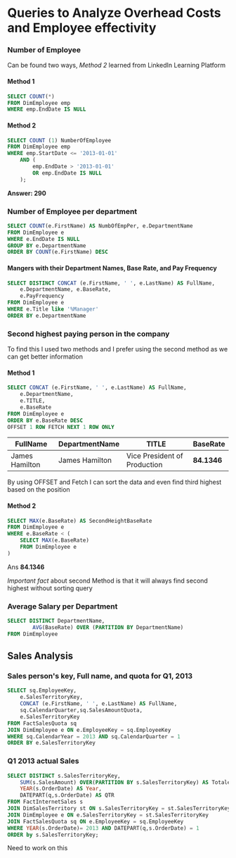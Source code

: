 # Queries to Analyze Overhead Costs and Employee effectivity

### Number of Employee
Can be found two ways, _Method 2_ learned from LinkedIn Learning Platform

#### Method 1
```SQL
SELECT COUNT(*)
FROM DimEmployee emp 
WHERE emp.EndDate IS NULL
```
#### Method 2
```SQL
SELECT COUNT (1) NumberOfEmployee
FROM DimEmployee emp
WHERE emp.StartDate <= '2013-01-01'
    AND (
        emp.EndDate > '2013-01-01'
        OR emp.EndDate IS NULL 
    );
```
**Answer: 290**

### Number of Employee per department
```SQL
SELECT COUNT(e.FirstName) AS NumbOfEmpPer, e.DepartmentName
FROM DimEmployee e 
WHERE e.EndDate IS NULL
GROUP BY e.DepartmentName
ORDER BY COUNT(e.FirstName) DESC
```

 #### Mangers with their Department Names, Base Rate, and Pay Frequency  
```SQL
SELECT DISTINCT CONCAT (e.FirstName, ' ', e.LastName) AS FullName, 
    e.DepartmentName, e.BaseRate, 
    e.PayFrequency
FROM DimEmployee e
WHERE e.Title like '%Manager'
ORDER BY e.DepartmentName 
```

### Second highest paying person in the company 

To find this I used two methods and I prefer using the second method as we can get better information 

#### Method 1
```SQL
SELECT CONCAT (e.FirstName, ' ', e.LastName) AS FullName, 
    e.DepartmentName, 
    e.TITLE,
    e.BaseRate 
FROM DimEmployee e
ORDER BY e.BaseRate DESC
OFFSET 1 ROW FETCH NEXT 1 ROW ONLY
```
| FullName | DepartmentName | TITLE | BaseRate |
| ------------- | ------------- | --- | ----- |
| James Hamilton  | James Hamilton | Vice President of Production | **84.1346** |

By using OFFSET and Fetch I can sort the data and even find third highest based on the position

#### Method 2
```SQL
SELECT MAX(e.BaseRate) AS SecondHeightBaseRate
FROM DimEmployee e
WHERE e.BaseRate < (
    SELECT MAX(e.BaseRate)
    FROM DimEmployee e
)
```
Ans **84.1346**

_Important fact_ about second Method is that it will always find second highest without sorting query

### Average Salary per Department
```SQL
SELECT DISTINCT DepartmentName, 
        AVG(BaseRate) OVER (PARTITION BY DepartmentName)
FROM DimEmployee  
```

## Sales Analysis
### Sales person's key, Full name, and quota for Q1, 2013
```SQL
SELECT sq.EmployeeKey, 
    e.SalesTerritoryKey, 
    CONCAT (e.FirstName, ' ', e.LastName) AS FullName,
    sq.CalendarQuarter,sq.SalesAmountQuota, 
    e.SalesTerritoryKey
FROM FactSalesQuota sq
JOIN DimEmployee e ON e.EmployeeKey = sq.EmployeeKey
WHERE sq.CalendarYear = 2013 AND sq.CalendarQuarter = 1
ORDER BY e.SalesTerritoryKey
```
### Q1 2013 actual Sales 
```SQL
SELECT DISTINCT s.SalesTerritoryKey, 
    SUM(s.SalesAmount) OVER(PARTITION BY s.SalesTerritoryKey) AS TotaleSales, 
    YEAR(s.OrderDate) AS Year, 
    DATEPART(q,s.OrderDate) AS QTR
FROM FactInternetSales s
JOIN DimSalesTerritory st ON s.SalesTerritoryKey = st.SalesTerritoryKey
JOIN DimEmployee e ON e.SalesTerritoryKey = st.SalesTerritoryKey
JOIN FactSalesQuota sq ON e.EmployeeKey = sq.EmployeeKey
WHERE YEAR(s.OrderDate)= 2013 AND DATEPART(q,s.OrderDate) = 1
ORDER by s.SalesTerritoryKey;
```
Need to work on this
